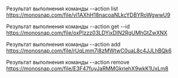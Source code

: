 Результат выполнения команды --action list https://monosnap.com/file/vl1AXhH18nacoaNLkcYDBYRoWgwwU9

Результат выполнения команды --action get --id <id> https://monosnap.com/file/oxPlzzz03LDYixDIN2RgUMhGtZwXNX

Результат выполнения команды --action add https://monosnap.com/file/rUqLmm7i8zMWtwC0uaL8c4JJLhBQk6

Результат выполнения команды --action remove https://monosnap.com/file/E3F47fuyJaRMMGkriehX9wkK1UxLm8
